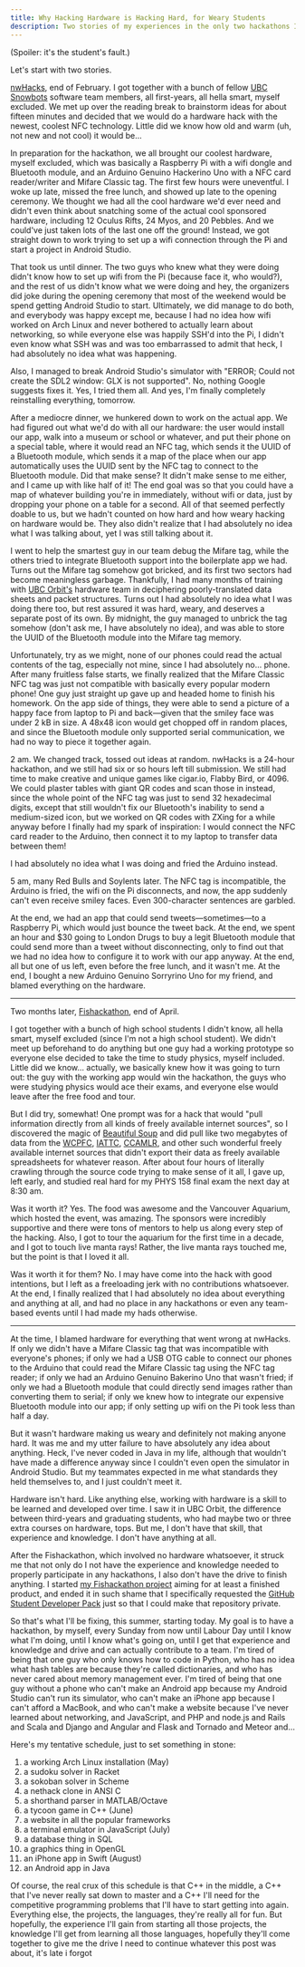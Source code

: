 ```yaml
---
title: Why Hacking Hardware is Hacking Hard, for Weary Students
description: Two stories of my experiences in the only two hackathons I've had before this 2016 April blog post.
---
```


(Spoiler: it's the student's fault.)

Let's start with two stories.

<a href="https://www.nwhacks.io/">nwHacks</a>, end of February. I got together with a bunch of fellow <a href="http://snowbots.ca/">UBC Snowbots</a> software team members, all first-years, all hella smart, myself excluded. We met up over the reading break to brainstorm ideas for about fifteen minutes and decided that we would do a hardware hack with the newest, coolest NFC technology. Little did we know how old and warm (uh, not new and not cool) it would be...

<!--more-->

In preparation for the hackathon, we all brought our coolest hardware, myself excluded, which was basically a Raspberry Pi with a wifi dongle and Bluetooth module, and an Arduino Genuino Hackerino Uno with a NFC card reader/writer and Mifare Classic tag. The first few hours were uneventful. I woke up late, missed the free lunch, and showed up late to the opening ceremony. We thought we had all the cool hardware we'd ever need and didn't even think about snatching some of the actual cool sponsored hardware, including 12 Oculus Rifts, 24 Myos, and 20 Pebbles. And we could've just taken lots of the last one off the ground! Instead, we got straight down to work trying to set up a wifi connection through the Pi and start a project in Android Studio.

That took us until dinner. The two guys who knew what they were doing didn't know how to set up wifi from the Pi (because face it, who would?), and the rest of us didn't know what we were doing and hey, the organizers did joke during the opening ceremony that most of the weekend would be spend getting Android Studio to start. Ultimately, we did manage to do both, and everybody was happy except me, because I had no idea how wifi worked on Arch Linux and never bothered to actually learn about networking, so while everyone else was happily SSH'd into the Pi, I didn't even know what SSH was and was too embarrassed to admit that heck, I had absolutely no idea what was happening.

Also, I managed to break Android Studio's simulator with "ERROR; Could not create the SDL2 window: GLX is not supported". No, nothing Google suggests fixes it. Yes, I tried them all. And yes, I'm finally completely reinstalling everything, tomorrow.

After a mediocre dinner, we hunkered down to work on the actual app. We had figured out what we'd do with all our hardware: the user would install our app, walk into a museum or school or whatever, and put their phone on a special table, where it would read an NFC tag, which sends it the UUID of a Bluetooth module, which sends it a map of the place when our app automatically uses the UUID sent by the NFC tag to connect to the Bluetooth module. Did that make sense? It didn't make sense to me either, and I came up with like half of it! The end goal was so that you could have a map of whatever building you're in immediately, without wifi or data, just by dropping your phone on a table for a second. All of that seemed perfectly doable to us, but we hadn't counted on how hard and how weary hacking on hardware would be. They also didn't realize that I had absolutely no idea what I was talking about, yet I was still talking about it.

I went to help the smartest guy in our team debug the Mifare tag, while the others tried to integrate Bluetooth support into the boilerplate app we had. Turns out the Mifare tag somehow got bricked, and its first two sectors had become meaningless garbage. Thankfully, I had many months of training with <a href="https://ubcorbit.com/">UBC Orbit's</a> hardware team in deciphering poorly-translated data sheets and packet structures. Turns out I had absolutely no idea what I was doing there too, but rest assured it was hard, weary, and deserves a separate post of its own. By midnight, the guy managed to unbrick the tag somehow (don't ask me, I have absolutely no idea), and was able to store the UUID of the Bluetooth module into the Mifare tag memory.

Unfortunately, try as we might, none of our phones could read the actual contents of the tag, especially not mine, since I had absolutely no... phone. After many fruitless false starts, we finally realized that the Mifare Classic NFC tag was just not compatible with basically every popular modern phone! One guy just straight up gave up and headed home to finish his homework. On the app side of things, they were able to send a picture of a happy face from laptop to Pi and back&mdash;given that the smiley face was under 2 kB in size. A 48x48 icon would get chopped off in random places, and since the Bluetooth module only supported serial communication, we had no way to piece it together again.

2 am. We changed track, tossed out ideas at random. nwHacks is a 24-hour hackathon, and we still had six or so hours left till submission. We still had time to make creative and unique games like cigar.io, Flabby Bird, or 4096. We could plaster tables with giant QR codes and scan those in instead, since the whole point of the NFC tag was just to send 32 hexadecimal digits, except that still wouldn't fix our Bluetooth's inability to send a medium-sized icon, but we worked on QR codes with ZXing for a while anyway before I finally had my spark of inspiration: I would connect the NFC card reader to the Arduino, then connect it to my laptop to transfer data between them!

I had absolutely no idea what I was doing and fried the Arduino instead.

5 am, many Red Bulls and Soylents later. The NFC tag is incompatible, the Arduino is fried, the wifi on the Pi disconnects, and now, the app suddenly can't even receive smiley faces. Even 300-character sentences are garbled.

At the end, we had an app that could send tweets&mdash;sometimes&mdash;to a Raspberry Pi, which would just bounce the tweet back. At the end, we spent an hour and $30 going to London Drugs to buy a legit Bluetooth module that could send more than a tweet without disconnecting, only to find out that we had no idea how to configure it to work with our app anyway. At the end, all but one of us left, even before the free lunch, and it wasn't me. At the end, I bought a new Arduino Genuino Sorryrino Uno for my friend, and blamed everything on the hardware.

<hr />

Two months later, <a href="http://www.fishackathon.co/">Fishackathon</a>, end of April.

I got together with a bunch of high school students I didn't know, all hella smart, myself excluded (since I'm not a high school student). We didn't meet up beforehand to do anything but one guy had a working prototype so everyone else decided to take the time to study physics, myself included. Little did we know... actually, we basically knew how it was going to turn out: the guy with the working app would win the hackathon, the guys who were studying physics would ace their exams, and everyone else would leave after the free food and tour.

But I did try, somewhat! One prompt was for a hack that would "pull information directly from all kinds of freely available internet sources", so I discovered the magic of <a href="https://www.crummy.com/software/BeautifulSoup/">Beautiful Soup</a> and did pull like two megabytes of data from the <a href="https://www.wcpfc.int/record-fishing-vessel-database">WCPFC</a>, <a href="https://www.iattc.org/VesselRegister/VesselList.aspx?List=RegVessels&Lang=ENG">IATTC</a>, <a href="https://www.ccamlr.org/en/compliance/licensed-vessels">CCAMLR</a>, and other such wonderful freely available internet sources that didn't export their data as freely available spreadsheets for whatever reason. After about four hours of literally crawling through the source code trying to make sense of it all, I gave up, left early, and studied real hard for my PHYS 158 final exam the next day at 8:30 am.

Was it worth it? Yes. The food was awesome and the Vancouver Aquarium, which hosted the event, was amazing. The sponsors were incredibly supportive and there were tons of mentors to help us along every step of the hacking. Also, I got to tour the aquarium for the first time in a decade, and I got to touch live manta rays! Rather, the live manta rays touched me, but the point is that I loved it all.

Was it worth it for them? No. I may have come into the hack with good intentions, but I left as a freeloading jerk with no contributions whatsoever. At the end, I finally realized that I had absolutely no idea about everything and anything at all, and had no place in any hackathons or even any team-based events until I had made my hads otherwise.

<hr />

At the time, I blamed hardware for everything that went wrong at nwHacks. If only we didn't have a Mifare Classic tag that was incompatible with everyone's phones; if only we had a USB OTG cable to connect our phones to the Arduino that could read the Mifare Classic tag using the NFC tag reader; if only we had an Arduino Genuino Bakerino Uno that wasn't fried; if only we had a Bluetooth module that could directly send images rather than converting them to serial; if only we knew how to integrate our expensive Bluetooth module into our app; if only setting up wifi on the Pi took less than half a day.

But it wasn't hardware making us weary and definitely not making anyone hard. It was me and my utter failure to have absolutely any idea about anything. Heck, I've never coded in Java in my life, although that wouldn't have made a difference anyway since I couldn't even open the simulator in Android Studio. But my teammates expected in me what standards they held themselves to, and I just couldn't meet it.

Hardware isn't hard. Like anything else, working with hardware is a skill to be learned and developed over time. I saw it in UBC Orbit, the difference between third-years and graduating students, who had maybe two or three extra courses on hardware, tops. But me, I don't have that skill, that experience and knowledge. I don't have anything at all.

After the Fishackathon, which involved no hardware whatsoever, it struck me that not only do I not have the experience and knowledge needed to properly participate in any hackathons, I also don't have the drive to finish anything. I started <a href="https://github.com/eyqs/ish/releases">my Fishackathon project</a> aiming for at least a finished product, and ended it in such shame that I specifically requested the <a href="https://education.github.com/pack">GitHub Student Developer Pack</a> just so that I could make that repository private.

So that's what I'll be fixing, this summer, starting today. My goal is to have a hackathon, by myself, every Sunday from now until Labour Day until I know what I'm doing, until I know what's going on, until I get that experience and knowledge and drive and can actually contribute to a team. I'm tired of being that one guy who only knows how to code in Python, who has no idea what hash tables are because they're called dictionaries, and who has never cared about memory management ever. I'm tired of being that one guy without a phone who can't make an Android app because my Android Studio can't run its simulator, who can't make an iPhone app because I can't afford a MacBook, and who can't make a website because I've never learned about networking, and JavaScript, and PHP and node.js and Rails and Scala and Django and Angular and Flask and Tornado and Meteor and...

Here's my tentative schedule, just to set something in stone:

1. a working Arch Linux installation (May)
2. a sudoku solver in Racket
3. a sokoban solver in Scheme
4. a nethack clone in ANSI C
5. a shorthand parser in MATLAB/Octave
6. a tycoon game in C++ (June)
7. a website in all the popular frameworks
8. a terminal emulator in JavaScript (July)
9. a database thing in SQL
10. a graphics thing in OpenGL
11. an iPhone app in Swift (August)
12. an Android app in Java

Of course, the real crux of this schedule is that C++ in the middle, a C++ that I've never really sat down to master and a C++ I'll need for the competitive programming problems that I'll have to start getting into again. Everything else, the projects, the languages, they're really all for fun. But hopefully, the experience I'll gain from starting all those projects, the knowledge I'll get from learning all those languages, hopefully they'll come together to give me the drive I need to continue whatever this post was about, it's late i forgot
